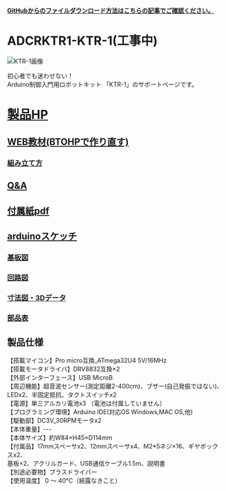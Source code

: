 #### [GitHubからのファイルダウンロード方法はこちらの記事でご確認ください。](https://bit-trade-one.co.jp/h2gh/)
# ADCRKTR1-KTR-1(工事中)




![KTR-1画像](https://bit-trade-one.co.jp/wp/wp-content/uploads/2022/02/%E3%83%90%E3%83%8A%E3%83%BC%E5%A4%A7.jpg)

初心者でも迷わせない！  
Arduino制御入門用ロボットキット 「KTR-1」のサポートページです。  

<!--
改行する場合、文末に半角スペース2個を置く

リンクの貼り方
[リンクになる文章](URL)
exp.
[Google](https://www.google.co.jp/)

画像の貼り方
![画像が読めない時に表示されるテキスト](画像のURL)
exp.
![bit-trade-one](https://bit-trade-one.co.jp/wp/wp-content/uploads/tcd-w/logo.png)
※先頭の"!"を忘れないこと


見出しの付け方

# 見出し1

## 見出し1-1

###　見出し1-2

# 見出し2

"#"を増やすと下位の見出しになる


-->


<!--
以下のURL内の"-ADXXXXX-Template"をリポジトリ名/ファイル名に変更 

製品によって無い情報(ライブラリへのリンクなど)は削除すること

ソフトの使い方、ライブラリの使い方などがWordなどである場合は、
各情報フォルダにMarkdown形式に起こし"Readme.md"という名前で保存すること
-->

# [製品HP](https://bit-trade-one.co.jp/adcrktr1/) 

## [WEB教材(BTOHPで作り直す)](https://sites.google.com/view/ktr-1web/0-%E3%83%88%E3%83%83%E3%83%97)

### [組み立て方](https://sites.google.com/view/ktr-1web/0-%E3%83%88%E3%83%83%E3%83%97)

## [Q&A](https://github.com/bit-trade-one/ADCRKTR1-KTR-1/blob/master/FAQ.md)

## [付属紙pdf](https://github.com/bit-trade-one/-ADXXXXX-Template/raw/master/Manual)

## [arduinoスケッチ](https://github.com/bit-trade-one/-ADXXXXX-Template/raw/master/Firmware/)

### [基板図](https://github.com/bit-trade-one/ADCRKTR1-KTR-1/blob/master/Schematics/KTR-1%E5%9F%BA%E6%9D%BF%E5%9B%B3V1.1.pdf)

### [回路図](https://github.com/bit-trade-one/ADCRKTR1-KTR-1/blob/master/Schematics/KTR-1%E5%9B%9E%E8%B7%AF%E5%9B%B3V1.1.pdf)

### [寸法図・3Dデータ](https://github.com/bit-trade-one/ADCRKTR1-KTR-1/tree/master/Dimensions)

### [部品表](https://github.com/bit-trade-one-ADXXXXX-Templateo/blob/master/Partslist/-ADXXXXX-Template-Partslist.md)

<!--
## 作例

[BTO公式]()  
[Twitter作例1]()  
[Twitter作例2]()  
[ブログ作例1]()  
[ブログ作例1]()  

## 雑誌掲載情報

[ラズパイマガジンXX年Y月号]()  
[Pc Watch]()
-->
## 製品仕様
【搭載マイコン】Pro micro互換_ATmega32U4 5V/16MHz  
【搭載モータドライバ】DRV8832互換×2  
【外部インターフェース】USB MicroB  
【周辺機能】超音波センサー(測定距離2-400cm)、ブザー(自己発振ではない)、LEDx2、半固定抵抗、タクトスイッチx2  
【電源】単三アルカリ電池x3 （電池は付属していません）  
【プログラミング環境】Arduino IDE(対応OS Windows,MAC OS,他)  
【駆動部】DC3V_30RPMモータx2  
【本体重量】---  
【本体サイズ】約W84×H45×D114mm  
【付属品】17mmスペーサx2、12mmスペーサx4、M2*5ネジ×16、ギヤボックスx2、  
基板×2、アクリルガード、USB通信ケーブル1.5m、説明書  
【別途必要物】プラスドライバー    
【使用温度】 0 ～ 40℃（結露なきこと）  

